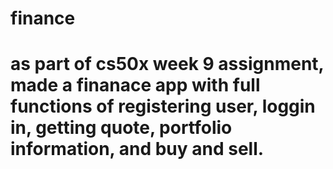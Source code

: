 # finance
# as part of cs50x week 9 assignment, made a finanace app with full functions of registering user, loggin in, getting quote, portfolio information, and buy and sell.


